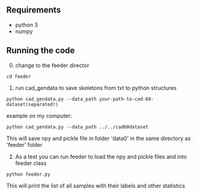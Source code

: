 ## Requirements

* python 3
* numpy

## Running the code

0. change to the feeder director

```commandline
cd feeder
```

1. run cad_gendata to save skeletons from txt to python structures
```commandline
python cad_gendata.py --data_path your-path-to-cad-60-dataset(separated!)
```

example on my computer:
```commandline
python cad_gendata.py --data_path ../../cad60dataset
```
This will save npy and pickle file in folder 'data0' in the same directory as 'feeder' folder

2. As a test you can run feeder to load the npy and pickle files and into feeder class

```commandline
python feeder.py
```

This will print the list of all samples with their labels and other statistics